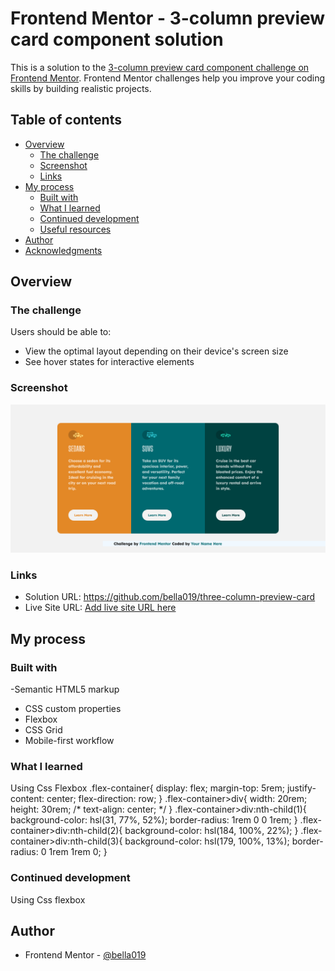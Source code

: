 # Frontend Mentor - 3-column preview card component solution

This is a solution to the [3-column preview card component challenge on Frontend Mentor](https://www.frontendmentor.io/challenges/3column-preview-card-component-pH92eAR2-). Frontend Mentor challenges help you improve your coding skills by building realistic projects. 

## Table of contents

- [Overview](#overview)
  - [The challenge](#the-challenge)
  - [Screenshot](#screenshot)
  - [Links](#links)
- [My process](#my-process)
  - [Built with](#built-with)
  - [What I learned](#what-i-learned)
  - [Continued development](#continued-development)
  - [Useful resources](#useful-resources)
- [Author](#author)
- [Acknowledgments](#acknowledgments)

## Overview

### The challenge

Users should be able to:

- View the optimal layout depending on their device's screen size
- See hover states for interactive elements

### Screenshot
![Alt text](Screenshot%202023-03-03%20at%2020-30-54%203-%20Column%20Preview%20card%20Component%20Frontend%20Mentor.png)

### Links

- Solution URL: https://github.com/bella019/three-column-preview-card
- Live Site URL: [Add live site URL here](https://your-live-site-url.com)

## My process

### Built with
-Semantic HTML5 markup
- CSS custom properties
- Flexbox
- CSS Grid
- Mobile-first workflow

### What I learned
Using Css Flexbox
.flex-container{
    display: flex;
    margin-top: 5rem;
    justify-content: center;
    flex-direction: row;
}
.flex-container>div{
    width: 20rem;
    height: 30rem;
    /* text-align: center; */
}
.flex-container>div:nth-child(1){
    background-color: hsl(31, 77%, 52%);
    border-radius: 1rem 0 0 1rem;
}
.flex-container>div:nth-child(2){
    background-color: hsl(184, 100%, 22%);
}
.flex-container>div:nth-child(3){
background-color:  hsl(179, 100%, 13%);
border-radius: 0 1rem 1rem 0;
}

### Continued development
Using Css flexbox

## Author
- Frontend Mentor - [@bella019](https://www.frontendmentor.io/profile/bella019)
